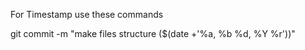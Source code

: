 For Timestamp use these commands

git commit -m "make files structure ($(date +'%a, %b %d, %Y %r'))"